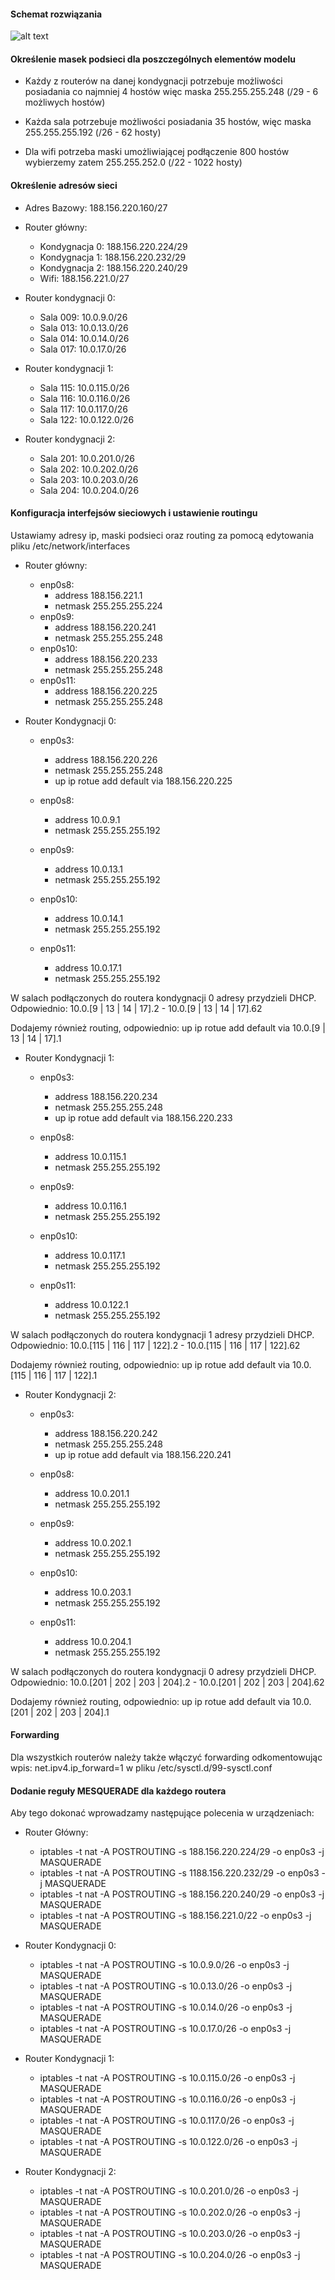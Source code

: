 #### Schemat rozwiązania
![alt text](https://github.com/Novachi/Sieci-Komputerowe/blob/master/zadanie-2/zadanie-2_diagram.png "Rysunek")

#### Określenie masek podsieci dla poszczególnych elementów modelu
* Każdy z routerów na danej kondygnacji potrzebuje możliwości posiadania co najmniej 4 hostów więc maska 255.255.255.248 (/29 - 6 możliwych hostów)

* Każda sala potrzebuje możliwości posiadania 35 hostów, więc maska 255.255.255.192 (/26 - 62 hosty)

* Dla wifi potrzeba maski umożliwiającej podłączenie 800 hostów wybierzemy zatem 255.255.252.0 (/22 - 1022 hosty)

#### Określenie adresów sieci

* Adres Bazowy: 188.156.220.160/27

* Router główny:
  * Kondygnacja 0: 188.156.220.224/29
  * Kondygnacja 1: 188.156.220.232/29
  * Kondygnacja 2: 188.156.220.240/29
  * Wifi: 188.156.221.0/27

* Router kondygnacji 0:
  * Sala 009: 10.0.9.0/26
  * Sala 013: 10.0.13.0/26
  * Sala 014: 10.0.14.0/26
  * Sala 017: 10.0.17.0/26
  
* Router kondygnacji 1:
  * Sala 115: 10.0.115.0/26
  * Sala 116: 10.0.116.0/26
  * Sala 117: 10.0.117.0/26
  * Sala 122: 10.0.122.0/26
  
* Router kondygnacji 2:
  * Sala 201: 10.0.201.0/26
  * Sala 202: 10.0.202.0/26
  * Sala 203: 10.0.203.0/26
  * Sala 204: 10.0.204.0/26
  
#### Konfiguracja interfejsów sieciowych i ustawienie routingu
Ustawiamy adresy ip, maski podsieci oraz routing za pomocą edytowania pliku /etc/network/interfaces
* Router główny:
  * enp0s8: 
    * address 188.156.221.1
    * netmask 255.255.255.224
  * enp0s9: 
    * address 188.156.220.241
    * netmask 255.255.255.248
  * enp0s10: 
    * address 188.156.220.233
    * netmask 255.255.255.248
  * enp0s11: 
    * address 188.156.220.225
    * netmask 255.255.255.248
    

* Router Kondygnacji 0:
  * enp0s3: 
    * address 188.156.220.226
    * netmask 255.255.255.248
    * up ip rotue add default via 188.156.220.225
  * enp0s8: 
    * address 10.0.9.1
    * netmask 255.255.255.192
  * enp0s9: 
    * address 10.0.13.1
    * netmask 255.255.255.192
  * enp0s10: 
    * address 10.0.14.1
    * netmask 255.255.255.192

  * enp0s11: 
    * address 10.0.17.1
    * netmask 255.255.255.192
 
W salach podłączonych do routera kondygnacji 0 adresy przydzieli DHCP. Odpowiednio: 10.0.[9 | 13 | 14 | 17].2 - 10.0.[9 | 13 | 14 | 17].62
 
Dodajemy również routing, odpowiednio: up ip rotue add default via 10.0.[9 | 13 | 14 | 17].1
 
* Router Kondygnacji 1:
  * enp0s3:
    * address 188.156.220.234
    * netmask 255.255.255.248
    * up ip rotue add default via 188.156.220.233
  * enp0s8: 
    * address 10.0.115.1
    * netmask 255.255.255.192
  * enp0s9: 
    * address 10.0.116.1
    * netmask 255.255.255.192

  * enp0s10: 
    * address 10.0.117.1
    * netmask 255.255.255.192

  * enp0s11: 
    * address 10.0.122.1
    * netmask 255.255.255.192

W salach podłączonych do routera kondygnacji 1 adresy przydzieli DHCP. Odpowiednio: 10.0.[115 | 116 | 117 | 122].2 - 10.0.[115 | 116 | 117 | 122].62
 
Dodajemy również routing, odpowiednio: up ip rotue add default via 10.0.[115 | 116 | 117 | 122].1

* Router Kondygnacji 2:
  * enp0s3:
    * address 188.156.220.242
    * netmask 255.255.255.248
    * up ip rotue add default via 188.156.220.241
  * enp0s8: 
    * address 10.0.201.1
    * netmask 255.255.255.192
  * enp0s9: 
    * address 10.0.202.1
    * netmask 255.255.255.192

  * enp0s10: 
    * address 10.0.203.1
    * netmask 255.255.255.192

  * enp0s11: 
    * address 10.0.204.1
    * netmask 255.255.255.192

W salach podłączonych do routera kondygnacji 0 adresy przydzieli DHCP. Odpowiednio: 10.0.[201 | 202 | 203 | 204].2 - 10.0.[201 | 202 | 203 | 204].62
 
 Dodajemy również routing, odpowiednio: up ip rotue add default via 10.0.[201 | 202 | 203 | 204].1
 
#### Forwarding
 Dla wszystkich routerów należy także włączyć forwarding odkomentowując wpis: net.ipv4.ip_forward=1 w pliku /etc/sysctl.d/99-sysctl.conf
 
#### Dodanie reguły MESQUERADE dla każdego routera
Aby tego dokonać wprowadzamy następujące polecenia w urządzeniach:
* Router Główny:
  * iptables -t nat -A POSTROUTING -s 188.156.220.224/29 -o enp0s3 -j MASQUERADE
  * iptables -t nat -A POSTROUTING -s 1188.156.220.232/29 -o enp0s3 -j MASQUERADE
  * iptables -t nat -A POSTROUTING -s 188.156.220.240/29 -o enp0s3 -j MASQUERADE
  * iptables -t nat -A POSTROUTING -s 188.156.221.0/22 -o enp0s3 -j MASQUERADE
* Router Kondygnacji 0:
  * iptables -t nat -A POSTROUTING -s 10.0.9.0/26 -o enp0s3 -j MASQUERADE
  * iptables -t nat -A POSTROUTING -s 10.0.13.0/26 -o enp0s3 -j MASQUERADE
  * iptables -t nat -A POSTROUTING -s 10.0.14.0/26 -o enp0s3 -j MASQUERADE
  * iptables -t nat -A POSTROUTING -s 10.0.17.0/26 -o enp0s3 -j MASQUERADE
                                 
* Router Kondygnacji 1:
  * iptables -t nat -A POSTROUTING -s 10.0.115.0/26 -o enp0s3 -j MASQUERADE
  * iptables -t nat -A POSTROUTING -s 10.0.116.0/26 -o enp0s3 -j MASQUERADE
  * iptables -t nat -A POSTROUTING -s 10.0.117.0/26 -o enp0s3 -j MASQUERADE
  * iptables -t nat -A POSTROUTING -s 10.0.122.0/26 -o enp0s3 -j MASQUERADE
  
* Router Kondygnacji 2:
  * iptables -t nat -A POSTROUTING -s 10.0.201.0/26 -o enp0s3 -j MASQUERADE
  * iptables -t nat -A POSTROUTING -s 10.0.202.0/26 -o enp0s3 -j MASQUERADE
  * iptables -t nat -A POSTROUTING -s 10.0.203.0/26 -o enp0s3 -j MASQUERADE
  * iptables -t nat -A POSTROUTING -s 10.0.204.0/26 -o enp0s3 -j MASQUERADE

